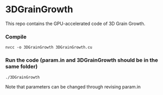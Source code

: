 # 3DGrainGrowth

This repo contains the GPU-accelerated code of 3D Grain Growth.

### Compile
```
nvcc -o 3DGrainGrowth 3DGrainGrowth.cu
```

### Run the code (param.in and 3DGrainGrowth should be in the same folder)
```
./3DGrainGrowth
```

Note that parameters can be changed through revising param.in

